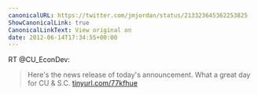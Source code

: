 ```yaml
---
canonicalURL: https://twitter.com/jmjordan/status/213323645362253825
ShowCanonicalLink: true
CanonicalLinkText: View original on
date: 2012-06-14T17:34:55+00:00
---
```

RT @CU_EconDev:
> Here's the news release of today's announcement. What a great day for CU &amp; S.C. [tinyurl.com/77kfhue](http://tinyurl.com/77kfhue)